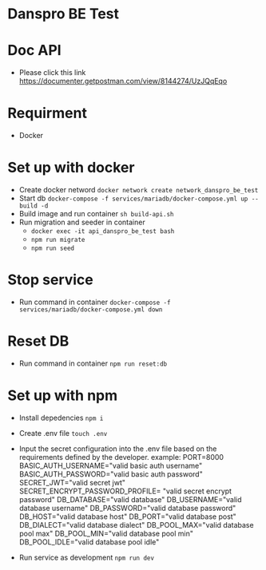 # Danspro BE Test

# Doc API
- Please click this link https://documenter.getpostman.com/view/8144274/UzJQqEqo

# Requirment
- Docker

# Set up with docker
- Create docker netword
  `docker network create network_danspro_be_test`
- Start db
  `docker-compose -f services/mariadb/docker-compose.yml up --build -d`
- Build image and run container
  `sh build-api.sh`
- Run migration and seeder in container
  - `docker exec -it api_danspro_be_test bash`
  - `npm run migrate`
  - `npm run seed`

# Stop service
- Run command in container
  `docker-compose -f services/mariadb/docker-compose.yml down`

# Reset DB
- Run command in container
  `npm run reset:db`

# Set up with npm
- Install depedencies
  `npm i`
- Create .env file
  `touch .env`
- Input the secret configuration into the .env file based on the requirements defined by the developer. example: 
    PORT=8000
    BASIC_AUTH_USERNAME="valid basic auth username"
    BASIC_AUTH_PASSWORD="valid basic auth password"
    SECRET_JWT="valid secret jwt"
    SECRET_ENCRYPT_PASSWORD_PROFILE= "valid secret encrypt password"
    DB_DATABASE="valid database"
    DB_USERNAME="valid database username"
    DB_PASSWORD="valid database password"
    DB_HOST="valid database host"
    DB_PORT="valid database post"
    DB_DIALECT="valid database dialect"
    DB_POOL_MAX="valid database pool max"
    DB_POOL_MIN="valid database pool min"
    DB_POOL_IDLE="valid database pool idle"

- Run service as development
  `npm run dev`